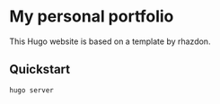 # My personal portfolio

This Hugo website is based on a template by rhazdon.

## Quickstart

`hugo server`
